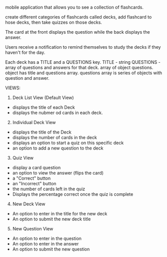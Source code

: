 mobile application that allows you to see a collection of flashcards.

create different categories of flashcards called decks, add flashcard to hose decks, then take quizzes on those decks.

The card at the front displays the question while the back displays the answer.

Users receive a notification to remind themselves to study the decks if they haven't for the day.

Each deck has a TITLE and a QUESTIONS key.
TITLE - string
QUESTIONS - array of questions and answers for that deck. array of object questions. object has title and questions array. questions array is series of objects with question and answer.

VIEWS:
1. Deck List View (Default View)
- displays the title of each Deck
- displays the nubmer od cards in each deck.
2. Individual Deck View
- displays the title of the Deck
- displays the number of cards in the deck
- displays an option to start a quiz on this specific deck
- an option to add a new question to the deck
3. Quiz View
- display a card question
- an option to view the answer (flips the card)
- a "Correct" button
- an "Incorrect" button
- the number of cards left in the quiz
- Displays the percentage correct once the quiz is complete
4. New Deck View
- An option to enter in the title for the new deck
- An option to submit the new deck title
5. New Question View
- An option to enter in the question
- An option to enter in the answer
- An option to submit the new question






